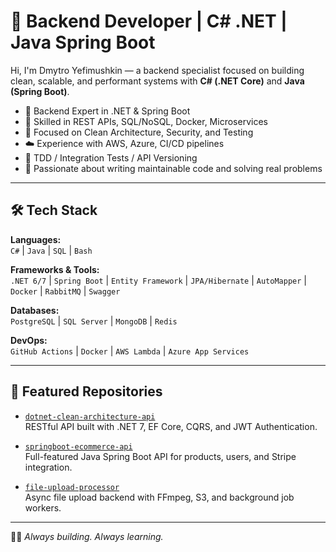 # 🧠 Backend Developer | C# .NET | Java Spring Boot

Hi, I'm Dmytro Yefimushkin — a backend specialist focused on building clean, scalable, and performant systems with **C# (.NET Core)** and **Java (Spring Boot)**.

- 🔧 Backend Expert in .NET & Spring Boot
- 🧰 Skilled in REST APIs, SQL/NoSQL, Docker, Microservices
- 🔐 Focused on Clean Architecture, Security, and Testing
- ☁️ Experience with AWS, Azure, CI/CD pipelines
- 🧪 TDD / Integration Tests / API Versioning
- 🎯 Passionate about writing maintainable code and solving real problems

---

## 🛠 Tech Stack

**Languages:**  
`C#` | `Java` | `SQL` | `Bash`

**Frameworks & Tools:**  
`.NET 6/7` | `Spring Boot` | `Entity Framework` | `JPA/Hibernate` | `AutoMapper` | `Docker` | `RabbitMQ` | `Swagger`

**Databases:**  
`PostgreSQL` | `SQL Server` | `MongoDB` | `Redis`

**DevOps:**  
`GitHub Actions` | `Docker` | `AWS Lambda` | `Azure App Services`

---

## 📂 Featured Repositories

- [`dotnet-clean-architecture-api`](https://github.com/dmytro0090/CleanArchitecture)  
  RESTful API built with .NET 7, EF Core, CQRS, and JWT Authentication.

- [`springboot-ecommerce-api`](https://github.com/dmytro0090/E-commerce-project-springBoot)  
  Full-featured Java Spring Boot API for products, users, and Stripe integration.

- [`file-upload-processor`](https://github.com/dmytro0090/UMapx.Video.Windows)  
  Async file upload backend with FFmpeg, S3, and background job workers.

---


🧑‍💻 *Always building. Always learning.*

